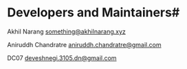 # Developers and Maintainers#
Akhil Narang <something@akhilnarang.xyz>

Aniruddh Chandratre <aniruddh.chandratre@gmail.com>

DC07 <deveshnegi.3105.dn@gmail.com>
